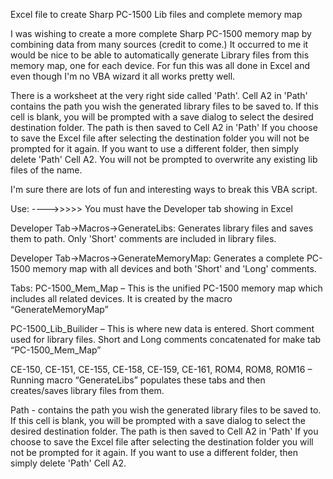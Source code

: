 Excel file to create Sharp PC-1500 Lib files and complete memory map

I was wishing to create a more complete Sharp PC-1500 memory map by combining data from many sources (credit to come.) It occurred to me it would be nice to be able to automatically generate Library files from this memory map, one for each device. For fun this was all done in Excel and even though I'm no VBA wizard it all works pretty well.

There is a worksheet at the very right side called 'Path'. Cell A2 in 'Path' contains the path you wish the generated library files to be saved to. If this cell is blank, you will be prompted with a save dialog to select the desired destination folder. The path is then saved to Cell A2 in 'Path' If you choose to save the Excel file after selecting the destination folder you will not be prompted for it again. If you want to use a different folder, then simply delete 'Path' Cell A2.
You will not be prompted to overwrite any existing lib files of the name.

I'm sure there are lots of fun and interesting ways to break this VBA script.

Use: ---->>>>> You must have the Developer tab showing in Excel 

Developer Tab->Macros->GenerateLibs: Generates library files and saves them to path. Only 'Short' comments are included in library files. 

Developer Tab->Macros->GenerateMemoryMap: Generates a complete PC-1500 memory map with all devices and both 'Short' and 'Long' comments.

Tabs: 
PC-1500_Mem_Map – This is the unified PC-1500 memory map which includes all related devices. It is created by the macro “GenerateMemoryMap”

PC-1500_Lib_Builider – This is where new data is entered. Short comment used for library files. Short and Long comments concatenated for make tab “PC-1500_Mem_Map”

CE-150, CE-151, CE-155, CE-158, CE-159, CE-161, ROM4, ROM8, ROM16 – Running macro “GenerateLibs” populates these tabs and then creates/saves library files from them.

Path - contains the path you wish the generated library files to be saved to. If this cell is blank, you will be prompted with a save dialog to select the desired destination folder. The path is then saved to Cell A2 in 'Path' If you choose to save the Excel file after selecting the destination folder you will not be prompted for it again. If you want to use a different folder, then simply delete 'Path' Cell A2.

